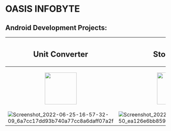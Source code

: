 # OASIS INFOBYTE 
## Android Development Projects:
| <h2>Unit Converter</h2>| <h2> Stopwatch</h2>|<h2> Quizzy (A Quiz APP) </h2>|
|---|---|---|
|<p align = "center" ><img src ="https://user-images.githubusercontent.com/73611313/175772333-38bf5713-9221-4340-9ab4-a08af94720e9.png" width ="100px" height = "100px" align="center"/></p>|<p align = "center" ><img src="https://user-images.githubusercontent.com/73611313/175772329-d89894fc-5ada-4621-a271-b59591151518.png" width ="100px" height = "100px"/></p>|<p align = "center" ><img src ="https://user-images.githubusercontent.com/73611313/175772330-31528b06-5040-4246-9289-a3ce28be6c11.png" width ="120px" height = "100px" /></p>|
| ![Screenshot_2022-06-25-16-57-32-09_6a7cc17dd93b740a77cc8a6daff07a2f](https://user-images.githubusercontent.com/73611313/175772681-1f74f7eb-aeac-4192-b672-cae2774651dd.jpg)|![Screenshot_2022-06-25-16-57-43-50_ea126e6bb8593bca61506fe6c9a73e67](https://user-images.githubusercontent.com/73611313/175772679-7b477846-368b-4422-b19c-6b351ab7bec0.jpg)|![Screenshot_2022-06-25-16-53-50-46_08ebc49794aea461a1a3f03d5b44f2f1](https://user-images.githubusercontent.com/73611313/175772692-f8b587aa-762c-4b68-b7d3-f5723cadb5fe.jpg)|

